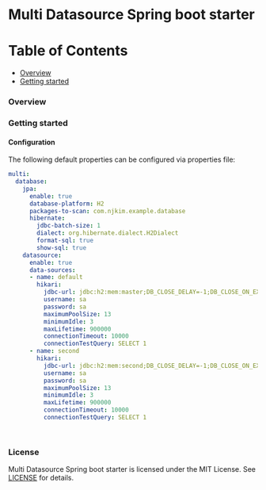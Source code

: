 # Multi Datasource Spring boot starter
# Table of Contents
 
- [Overview](#overview)
- [Getting started](#getting-started)

### Overview

### Getting started

#### Configuration

The following default properties can be configured via properties file:

```yaml
multi:
  database:
    jpa:
      enable: true
      database-platform: H2
      packages-to-scan: com.njkim.example.database
      hibernate:
        jdbc-batch-size: 1
        dialect: org.hibernate.dialect.H2Dialect
        format-sql: true
        show-sql: true
    datasource:
      enable: true
      data-sources:
      - name: default
        hikari:
          jdbc-url: jdbc:h2:mem:master;DB_CLOSE_DELAY=-1;DB_CLOSE_ON_EXIT=FALSE;IGNORECASE=TRUE
          username: sa
          password: sa
          maximumPoolSize: 13
          minimumIdle: 3
          maxLifetime: 900000
          connectionTimeout: 10000
          connectionTestQuery: SELECT 1
      - name: second
        hikari:
          jdbc-url: jdbc:h2:mem:second;DB_CLOSE_DELAY=-1;DB_CLOSE_ON_EXIT=FALSE;IGNORECASE=TRUE
          username: sa
          password: sa
          maximumPoolSize: 13
          minimumIdle: 3
          maxLifetime: 900000
          connectionTimeout: 10000
          connectionTestQuery: SELECT 1

    
```

### License

Multi Datasource Spring boot starter is licensed under the MIT License. See [LICENSE](LICENSE.md) for details.
